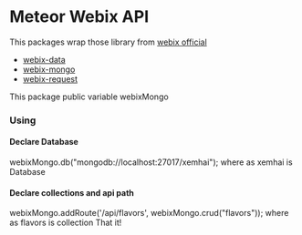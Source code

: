Meteor Webix API 
================
This packages wrap those library from [webix official](https://github.com/webix-hub) 
- [webix-data](https://github.com/webix-hub/nodejs-data)
- [webix-mongo](https://github.com/webix-hub/nodejs-mongo)
- [webix-request](https://github.com/webix-hub/nodejs-request)

This package public variable  webixMongo 

### Using
#### Declare Database
 webixMongo.db("mongodb://localhost:27017/xemhai");
 where as xemhai is Database
#### Declare collections and api path
 webixMongo.addRoute('/api/flavors', webixMongo.crud("flavors"));
 where as flavors is collection
That it! 

